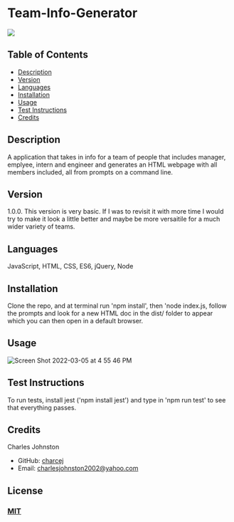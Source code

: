 
# Team-Info-Generator
<a href="https://img.shields.io/badge/License-M-brightgreen"><img src="https://img.shields.io/badge/License-M-brightgreen"></a>

## Table of Contents
- [Description](#description)
- [Version](#version)
- [Languages](#languages)
- [Installation](#installation)
- [Usage](#usage)
- [Test Instructions](#test-instructions)
- [Credits](#credits)

## Description
A application that takes in info for a team of people that includes manager, emplyee, intern and engineer and generates an HTML webpage with all members included, all from prompts on a command line.
## Version
1.0.0. This version is very basic. If I was to revisit it with more time I would try to make it look a little better and maybe be more versaitile for a much wider variety of teams.
## Languages
 JavaScript, HTML, CSS, ES6, jQuery, Node
## Installation
Clone the repo, and at terminal run 'npm install', then 'node index.js, follow the prompts and look for a new HTML doc in the dist/ folder to appear which you can then open in a default browser.
## Usage
![Screen Shot 2022-03-05 at 4 55 46 PM](https://user-images.githubusercontent.com/94859458/156901113-d8905a11-e55e-4bcb-8d12-95cad9e8a804.png)

## Test Instructions
To run tests, install jest ('npm install jest') and type in 'npm run test' to see that everything passes.

## Credits
Charles Johnston
* GitHub: [charcej](https://github.com/charcej)
* Email: 
[charlesjohnston2002@yahoo.com](mailto:charlesjohnston2002@yahoo.com)
## License
### [MIT](https://opensource.org/licenses/MIT)
  